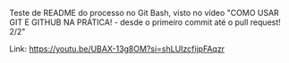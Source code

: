 Teste de README do processo no Git Bash, visto no vídeo "COMO USAR GIT E GITHUB NA PRÁTICA! - desde o primeiro commit até o pull request! 2/2"

Link: https://youtu.be/UBAX-13g8OM?si=shLUIzcfijpFAqzr
